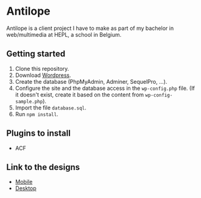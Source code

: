 # Antilope

Antilope is a client project I have to make as part of my bachelor in web/multimedia at HEPL, a school in Belgium.

## Getting started

1. Clone this repository.
2. Download [Wordpress](https://wordpress.org/).
3. Create the database (PhpMyAdmin, Adminer, SequelPro, ...).
4. Configure the site and the database access in the `wp-config.php` file. (If it doesn't exist, create it based on the
   content from `wp-config-sample.php`).
5. Import the file `database.sql`.
6. Run `npm install`.

## Plugins to install

* ACF

## Link to the designs

* [Mobile](https://xd.adobe.com/view/b445297b-7702-47bf-9217-70ce07d59ce9-e116/)
* [Desktop](https://xd.adobe.com/view/367d7ace-26d8-4e83-bef7-e0194e4e4a17-632e/)